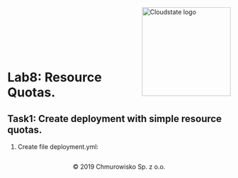 

<img src="https://avatars1.githubusercontent.com/u/47143554?s=400&u=7c55eeec6479b4ff59df7cad452501a41635b0e4&v=4" alt="Cloudstate logo" width="200" align="right">
<br><br>
<br><br>
<br><br>

# Lab8: Resource Quotas.

## Task1: Create deployment with simple resource quotas.

1.	Create file deployment.yml:

```

```


<center><p>&copy; 2019 Chmurowisko Sp. z o.o.<p></center>


